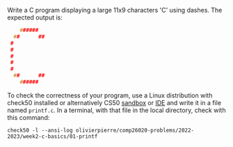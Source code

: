 Write a C program displaying a large 11x9 characters 'C' using dashes.
The expected output is:

```c
    ######
  ##      ##
 #
 #
 #
 #
 #
  ##      ##
    ######
```

To check the correctness of your program, use a Linux distribution with
check50 installed or alternatively CS50 [sandbox](https://sandbox.cs50.io/) or
[IDE](https://code.cs50.io/) and write it in a file named `printf.c`. In a terminal,
with that file in the local directory, check with this command:

```shell
check50 -l --ansi-log olivierpierre/comp26020-problems/2022-2023/week2-c-basics/01-printf
```
